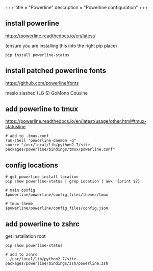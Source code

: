 +++
title = "Powerline"
description = "Powerline configuration"
+++

## install powerline

https://powerline.readthedocs.io/en/latest/

(ensure you are installing this into the right pip place)

```
pip install powerline-status
```

## install patched powerline fonts 

https://github.com/powerline/fonts

meslo slashed (LG S)
GoMono
Cousine

## add powerline to tmux

https://powerline.readthedocs.io/en/latest/usage/other.html#tmux-statusline

```
# add to .tmux.conf
run-shell "powerline-daemon -q"
source "/usr/local/lib/python2.7/site-packages/powerline/bindings/tmux/powerline.conf"
```

## config locations

```
# get powerline install location
pip show powerline-status | grep Location | awk '{print $2}'

# main config
$powerline/powerline/config_files/themes/tmux 

# tmux theme
$powerline/powerline/config_files/config.json
``` 

## add powerline to zshrc

get installation root
```
pip show powerline-status
```

```
# add to zshrc
. /usr/local/lib/python2.7/site-packages/powerline/bindings/zsh/powerline.zsh
```
